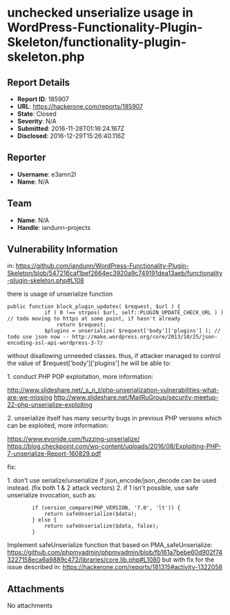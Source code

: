# unchecked unserialize usage in WordPress-Functionality-Plugin-Skeleton/functionality-plugin-skeleton.php

## Report Details
- **Report ID**: 185907
- **URL**: https://hackerone.com/reports/185907
- **State**: Closed
- **Severity**: N/A
- **Submitted**: 2016-11-28T01:16:24.167Z
- **Disclosed**: 2016-12-29T15:26:40.116Z

## Reporter
- **Username**: e3amn2l
- **Name**: N/A

## Team
- **Name**: N/A
- **Handle**: iandunn-projects

## Vulnerability Information
in:
		https://github.com/iandunn/WordPress-Functionality-Plugin-Skeleton/blob/547216caf1bef2664ec3920a9c749191dea13aeb/functionality-plugin-skeleton.php#L108

there is usage of unserialize function		
```
public function block_plugin_updates( $request, $url ) {
			if ( 0 !== strpos( $url, self::PLUGIN_UPDATE_CHECK_URL ) ) // todo moving to https at some point, if hasn't already
				return $request;
			$plugins = unserialize( $request['body']['plugins'] ); // todo use json now -- http://make.wordpress.org/core/2013/10/25/json-encoding-ssl-api-wordpress-3-7/
```

without disallowing unneeded classes.
thus, if attacker managed to control the value of $request['body']['plugins'] he will be able to:

1\. conduct PHP POP exploitation, more information:

http://www.slideshare.net/_s_n_t/php-unserialization-vulnerabilities-what-are-we-missing
http://www.slideshare.net/MailRuGroup/security-meetup-22-php-unserialize-exploiting

2\. unserialize itself has many security bugs in previous PHP versions which can be exploited, more information:

https://www.evonide.com/fuzzing-unserialize/
https://blog.checkpoint.com/wp-content/uploads/2016/08/Exploiting-PHP-7-unserialize-Report-160829.pdf

fix:

1\. don't use serialize/unserialize if json_encode/json_decode can be used instead. (fix both 1 & 2 attack vectors)
2\. if 1 isn't possible, use safe unserialize invocation, such as:
```
        if (version_compare(PHP_VERSION, '7.0', 'lt')) {
            return safeUnserialize($data);
        } else {
            return safeUnserialize($data, false);
        }
```

Implement safeUnserialize function that based on PMA_safeUnserialize:
https://github.com/phpmyadmin/phpmyadmin/blob/fb161a7bebe60d902f743227158eca6a9889c472/libraries/core.lib.php#L1080
but with fix for the issue described in:
https://hackerone.com/reports/181315#activity-1322058

## Attachments
No attachments
